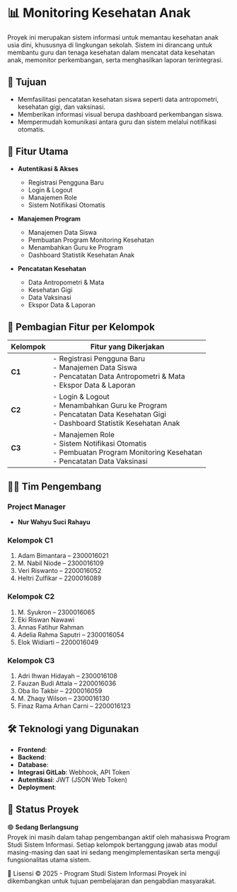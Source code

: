 # 📊 Monitoring Kesehatan Anak

Proyek ini merupakan sistem informasi untuk memantau kesehatan anak usia dini, khususnya di lingkungan sekolah. Sistem ini dirancang untuk membantu guru dan tenaga kesehatan dalam mencatat data kesehatan anak, memonitor perkembangan, serta menghasilkan laporan terintegrasi.

## 🚀 Tujuan
- Memfasilitasi pencatatan kesehatan siswa seperti data antropometri, kesehatan gigi, dan vaksinasi.
- Memberikan informasi visual berupa dashboard perkembangan siswa.
- Mempermudah komunikasi antara guru dan sistem melalui notifikasi otomatis.

## 🧩 Fitur Utama

- **Autentikasi & Akses**
  - Registrasi Pengguna Baru
  - Login & Logout
  - Manajemen Role
  - Sistem Notifikasi Otomatis

- **Manajemen Program**
  - Manajemen Data Siswa
  - Pembuatan Program Monitoring Kesehatan
  - Menambahkan Guru ke Program
  - Dashboard Statistik Kesehatan Anak

- **Pencatatan Kesehatan**
  - Data Antropometri & Mata
  - Kesehatan Gigi
  - Data Vaksinasi
  - Ekspor Data & Laporan

## 👥 Pembagian Fitur per Kelompok

| Kelompok | Fitur yang Dikerjakan |
|----------|------------------------|
| **C1**   | - Registrasi Pengguna Baru<br>- Manajemen Data Siswa<br>- Pencatatan Data Antropometri & Mata<br>- Ekspor Data & Laporan |
| **C2**   | - Login & Logout<br>- Menambahkan Guru ke Program<br>- Pencatatan Data Kesehatan Gigi<br>- Dashboard Statistik Kesehatan Anak |
| **C3**   | - Manajemen Role<br>- Sistem Notifikasi Otomatis<br>- Pembuatan Program Monitoring Kesehatan<br>- Pencatatan Data Vaksinasi |

## 👨‍💻 Tim Pengembang

### Project Manager
- **Nur Wahyu Suci Rahayu**

### Kelompok C1
1. Adam Bimantara – 2300016021  
2. M. Nabil Niode – 2300016109  
3. Veri Riswanto – 2200016052  
4. Heltri Zulfikar – 2200016089  

### Kelompok C2
1. M. Syukron – 2300016065  
2. Eki Riswan Nawawi  
3. Annas Fatihur Rahman  
4. Adelia Rahma Saputri – 2300016054  
5. Elok Widiarti – 2200016049  

### Kelompok C3
1. Adri Ihwan Hidayah – 2300016108  
2. Fauzan Budi Attala – 2200016036  
3. Oba Ilo Takbir – 2200016059  
4. M. Zhaqy Wilson – 2300016130  
5. Finaz Rama Arhan Carni – 2200016123  

## 🛠️ Teknologi yang Digunakan
- **Frontend**: 
- **Backend**: 
- **Database**: 
- **Integrasi GitLab**: Webhook, API Token
- **Autentikasi**: JWT (JSON Web Token)
- **Deployment**: 

## 📌 Status Proyek
🟢 **Sedang Berlangsung**  
Proyek ini masih dalam tahap pengembangan aktif oleh mahasiswa Program Studi Sistem Informasi. Setiap kelompok bertanggung jawab atas modul masing-masing dan saat ini sedang mengimplementasikan serta menguji fungsionalitas utama sistem.

📄 Lisensi
© 2025 - Program Studi Sistem Informasi
Proyek ini dikembangkan untuk tujuan pembelajaran dan pengabdian masyarakat.
